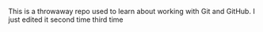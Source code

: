 This is a throwaway repo used to learn about working with Git and GitHub.
I just edited it
second time
third time
